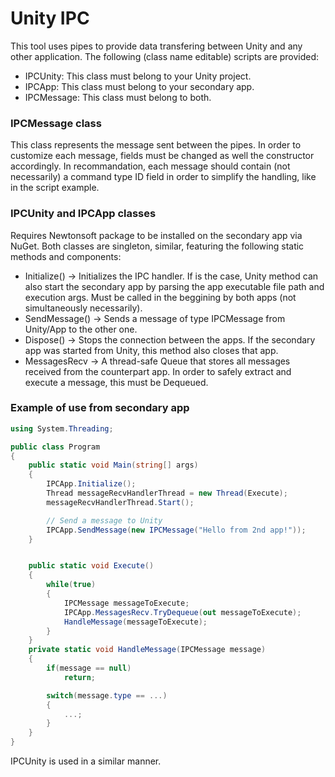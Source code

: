 # Unity IPC

This tool uses pipes to provide data transfering between Unity and any other application. The following (class name editable) scripts are provided:

- IPCUnity: This class must belong to your Unity project.
- IPCApp: This class must belong to your secondary app. 
- IPCMessage: This class must belong to both.

### IPCMessage class
This class represents the message sent between the pipes. In order to customize each message, fields must be changed as well the constructor accordingly. In recommandation, each message should contain (not necessarily) a command type ID field in order to simplify the handling, like in the script example.

### IPCUnity and IPCApp classes
Requires Newtonsoft package to be installed on the secondary app via NuGet. Both classes are singleton, similar, featuring the following static methods and components:

- Initialize() -> Initializes the IPC handler. If is the case, Unity method can also start the secondary app by parsing the app executable file path and execution args. Must be called in the beggining by both apps (not simultaneously necessarily).
- SendMessage() -> Sends a message of type IPCMessage from Unity/App to the other one.
- Dispose() -> Stops the connection between the apps. If the secondary app was started from Unity, this method also closes that app.
- MessagesRecv -> A thread-safe Queue that stores all messages received from the counterpart app. In order to safely extract and execute a message, this must be Dequeued.


### Example of use from secondary app
```csharp
using System.Threading;

public class Program
{
    public static void Main(string[] args)
    {
        IPCApp.Initialize();
        Thread messageRecvHandlerThread = new Thread(Execute);
        messageRecvHandlerThread.Start();

        // Send a message to Unity
        IPCApp.SendMessage(new IPCMessage("Hello from 2nd app!"));
    }


    public static void Execute()
    {
        while(true)
        {
            IPCMessage messageToExecute;
            IPCApp.MessagesRecv.TryDequeue(out messageToExecute);
            HandleMessage(messageToExecute);
        }
    }
    private static void HandleMessage(IPCMessage message)
    {
        if(message == null)
            return;

        switch(message.type == ...)
        {
            ...;
        }
    }
}

```
IPCUnity is used in a similar manner.